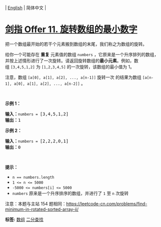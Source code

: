 | [English](README_EN.md) | 简体中文 |

# [剑指 Offer 11. 旋转数组的最小数字](https://leetcode.cn/problems/xuan-zhuan-shu-zu-de-zui-xiao-shu-zi-lcof)
<p>把一个数组最开始的若干个元素搬到数组的末尾，我们称之为数组的旋转。</p>

<p>给你一个可能存在&nbsp;<strong>重复</strong>&nbsp;元素值的数组&nbsp;<code>numbers</code>&nbsp;，它原来是一个升序排列的数组，并按上述情形进行了一次旋转。请返回旋转数组的<strong>最小元素</strong>。例如，数组&nbsp;<code>[3,4,5,1,2]</code> 为 <code>[1,2,3,4,5]</code> 的一次旋转，该数组的最小值为 1。&nbsp;&nbsp;</p>

<p>注意，数组 <code>[a[0], a[1], a[2], ..., a[n-1]]</code> 旋转一次 的结果为数组 <code>[a[n-1], a[0], a[1], a[2], ..., a[n-2]]</code> 。</p>

<p>&nbsp;</p>

<p><strong>示例 1：</strong></p>

<pre>
<strong>输入：</strong><code>numbers = </code>[3,4,5,1,2]
<strong>输出：</strong>1
</pre>

<p><strong>示例 2：</strong></p>

<pre>
<strong>输入：</strong><code>numbers = </code>[2,2,2,0,1]
<strong>输出：</strong>0
</pre>

<p>&nbsp;</p>

<p><strong>提示：</strong></p>

<ul>
	<li><code>n == numbers.length</code></li>
	<li><code>1 &lt;= n &lt;= 5000</code></li>
	<li><code>-5000 &lt;= numbers[i] &lt;= 5000</code></li>
	<li><code>numbers</code> 原来是一个升序排序的数组，并进行了 <code>1</code> 至 <code>n</code> 次旋转</li>
</ul>

<p>注意：本题与主站 154 题相同：<a href="https://leetcode-cn.com/problems/find-minimum-in-rotated-sorted-array-ii/">https://leetcode-cn.com/problems/find-minimum-in-rotated-sorted-array-ii/</a></p>

**标签:**  [数组](https://leetcode.cn/tag/array) [二分查找](https://leetcode.cn/tag/binary-search) 